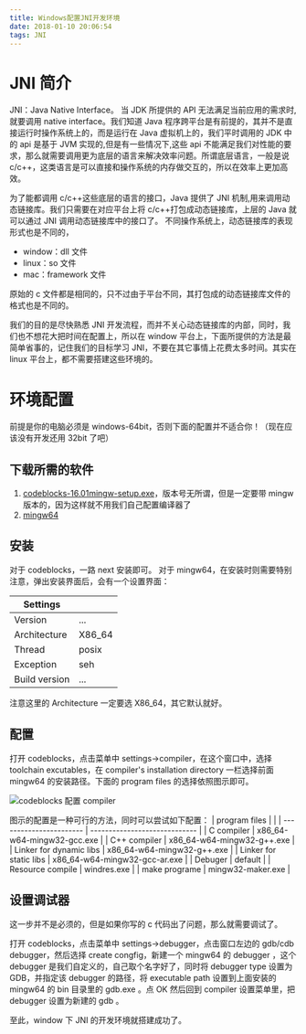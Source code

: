 ```yaml
---
title: Windows配置JNI开发环境
date: 2018-01-10 20:06:54
tags: JNI
---
```


# JNI 简介
JNI：Java Native Interface。
当 JDK 所提供的 API 无法满足当前应用的需求时,就要调用 native interface。我们知道 Java 程序跨平台是有前提的，其并不是直接运行时操作系统上的，而是运行在 Java 虚拟机上的，我们平时调用的 JDK 中的 api 是基于 JVM 实现的,但是有一些情况下,这些 api 不能满足我们对性能的要求，那么就需要调用更为底层的语言来解决效率问题。所谓底层语言，一般是说 c/c++，这类语言是可以直接和操作系统的内存做交互的，所以在效率上更加高效。

<!--more-->

为了能都调用 c/c++这些底层的语言的接口，Java 提供了 JNI 机制,用来调用动态链接库。我们只需要在对应平台上将 c/c++打包成动态链接库，上层的 Java 就可以通过 JNI 调用动态链接库中的接口了。
不同操作系统上，动态链接库的表现形式也是不同的，

- window：dll 文件
- linux：so 文件
- mac：framework 文件

原始的 c 文件都是相同的，只不过由于平台不同，其打包成的动态链接库文件的格式也是不同的。

我们的目的是尽快熟悉 JNI 开发流程，而并不关心动态链接库的内部，同时，我们也不想花大把时间在配置上，所以在 window 平台上，下面所提供的方法是最简单省事的，记住我们的目标学习 JNI，不要在其它事情上花费太多时间。其实在 linux 平台上，都不需要搭建这些环境的。

# 环境配置
前提是你的电脑必须是 windows-64bit，否则下面的配置并不适合你！（现在应该没有开发还用 32bit 了吧）

## 下载所需的软件
1. [codeblocks-16.01mingw-setup.exe](http://www.codeblocks.org/downloads/26)，版本号无所谓，但是一定要带 mingw 版本的，因为这样就不用我们自己配置编译器了
2. [mingw64](https://sourceforge.net/projects/mingw-w64/)

## 安装
对于 codeblocks，一路 next 安装即可。
对于 mingw64，在安装时则需要特别注意，弹出安装界面后，会有一个设置界面：

| Settings      |        |
| ------------- | ------ |
| Version       | ...    |
| Architecture  | X86_64 |
| Thread        | posix  |
| Exception     | seh    |
| Build version | ...    |

注意这里的 Architecture 一定要选 X86_64，其它默认就好。

## 配置
打开 codeblocks，点击菜单中 settings->compiler，在这个窗口中，选择 toolchain excutables，在 compiler's installation directory 一栏选择前面 mingw64 的安装路径。下面的 program files 的选择依照图示即可。

![codeblocks 配置 compiler](http://img.blog.csdn.net/20180105175637924?watermark/2/text/aHR0cDovL2Jsb2cuY3Nkbi5uZXQvWmFjaGF4eQ==/font/5a6L5L2T/fontsize/400/fill/I0JBQkFCMA==/dissolve/70/gravity/SouthEast)

图示的配置是一种可行的方法，同时可以尝试如下配置：
| program files           |                               |
| ----------------------- | ----------------------------- |
| C compiler              | x86_64-w64-mingw32-gcc.exe    |
| C++ compiler            | x86_64-w64-mingw32-g++.exe    |
| Linker for dynamic libs | x86_64-w64-mingw32-g++.exe    |
| Linker for static libs  | x86_64-w64-mingw32-gcc-ar.exe |
| Debuger                 | default                       |
| Resource compile        | windres.exe                   |
| make programe           | mingw32-maker.exe             |

## 设置调试器
这一步并不是必须的，但是如果你写的 c 代码出了问题，那么就需要调试了。

打开 codeblocks，点击菜单中 settings->debugger，点击窗口左边的 gdb/cdb debugger，然后选择 create congfig，新建一个 mingw64 的 debugger ，这个 debugger 是我们自定义的，自己取个名字好了，同时将 debugger type 设置为 GDB，并指定该 debugger 的路径，将 executable path 设置到上面安装的 mingw64 的 bin 目录里的 gdb.exe 。点 OK 然后回到 compiler 设置菜单里，把 debugger 设置为新建的 gdb 。

至此，window 下 JNI 的开发环境就搭建成功了。